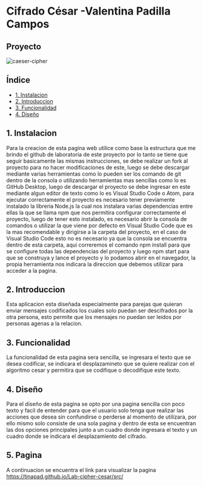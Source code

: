 # Cifrado César -Valentina Padilla Campos


## Proyecto 

![caeser-cipher](https://upload.wikimedia.org/wikipedia/commons/thumb/2/2b/Caesar3.svg/2000px-Caesar3.svg.png)
## Índice

* [1. Instalacion](#1-instalacion)
* [2. Introduccion](#2-introduccion)
* [3. Funcionalidad](#3-funcionalidad)
* [4. Diseño](#4-diseño)


## 1. Instalacion

Para la creacion de esta pagina web utilice como base la estructura que me brindo el github de laboratoria de este proyecto por lo tanto se tiene que seguir basicamente las mismas instrucciones, se debe realizar un fork al proyecto para no hacer modificaciones de este, luego se debe descargar mediante varias herramientas como lo pueden ser los comando de git dentro de la consola o utilizando herramientas mas sencillas como lo es GitHub Desktop, luego de descargar el proyecto se debe ingresar en este mediante algun editor de texto como lo es Visual Studio Code o Atom, para ejecutar correctamente el proyecto es necesario tener previamente instalado la libreria Node.js la cual nos instalara varias dependencias entre ellas la que se llama npm que nos permitira configurar correctamente el proyecto, luego de tener esto instalado, es necesario abrir la consola de comandos o utilizar la que viene por defecto en Visual Studio Code que es la mas recomendable y dirigirse a la carpeta del proyecto, en el caso de Visual Studio Code esto no es necesario ya que la consola se encuentra dentro de esta carpeta, aqui correremos el comando npm install para que se configure todas las dependencias del proyecto y luego npm start para que se construya y lance el proyecto y lo podamos abrir en el navegador, la propia herramienta nos indicara la direccion que debemos utilizar para acceder a la pagina.

## 2. Introduccion

Esta aplicacion esta diseñada especialmente para parejas que quieran enviar mensajes codificados los cuales solo puedan ser descifrados por la otra persona, esto permite que los mensajes no puedan ser leidos por personas agenas a la relacion.

## 3. Funcionalidad

La funcionalidad de esta pagina sera sencilla, se ingresara el texto que se desea codificar, se indicara el desplazamineto que se quiere realizar con el algoritmo cesar y permitira que se codifique o decodifique este texto.

## 4. Diseño

Para el diseño de esta pagina se opto por una pagina sencilla con poco texto y facil de entender para que el usuario solo tenga que realizar las acciones que desea sin confundirse o perderse al momento de utilizara, por ello mismo solo consiste de una sola pagina y dentro de esta se encuentran las dos opciones principales junto a un cuadro donde ingresara el texto y un cuadro donde se indicara el desplazamiento del cifrado.


## 5. Pagina

A continuacion se encuentra el link para visualizar la pagina
https://tinapad.github.io/Lab-cipher-cesar/src/
